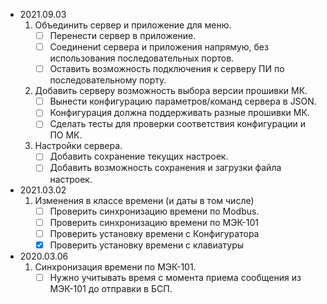 - 2021.09.03
	1. Объединить сервер и приложение для меню.
		- [ ] Перенести сервер в приложение.
		- [ ] Cоединениt сервера и приложения напрямую, без использования последовательных портов.
		- [ ] Оставить возможность подключения к серверу ПИ по последовательному порту.
	2. Добавить серверу возможность выбора версии прошивки МК.
		- [ ] Вынести конфигурацию параметров/команд сервера в JSON.
		- [ ] Конфигурация должна поддерживать разные прошивки МК.
		- [ ] Сделать тесты для проверки соответствия конфигурации и ПО МК.
	3. Настройки сервера.
		- [ ] Добавить сохранение текущих настроек.
		- [ ] Добавить возможность сохранения и загрузки файла настроек.

- 2021.03.02
	1. Изменения в классе времени (и даты в том числе)
		- [ ] Проверить синхронизацию времени по Modbus.
		- [ ] Проверить синхронизацию времени по МЭК-101
		- [ ] Проверить установку времени с Конфигуратора
		- [x] Проверить установку времени с клавиатуры

- 2020.03.06 
	1. Синхронизация времени по МЭК-101.
		- [ ] Нужно учитывать время с момента приема сообщения из МЭК-101 до отправки в БСП.